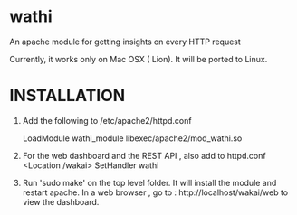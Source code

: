 wathi
============

An apache module for getting insights on every HTTP request

Currently, it works only on Mac OSX ( Lion). It will be ported to Linux.

INSTALLATION
===============


1. Add the following to /etc/apache2/httpd.conf

    LoadModule wathi_module libexec/apache2/mod_wathi.so

2. For the web dashboard and the REST API , also add to httpd.conf
    <Location /wakai>
	SetHandler wathi
    </Location>

2. Run 'sudo make' on the top level folder. It will install the module and restart apache.
	In a web browser , go to :
	    http://localhost/wakai/web 
	to view the dashboard.
